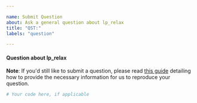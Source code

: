 ```yaml
---

name: Submit Question
about: Ask a general question about lp_relax
title: "QST:"
labels: "question"

---
```


#### Question about lp_relax

**Note**: If you'd still like to submit a question, please read [this guide](
https://matthewrocklin.com/blog/work/2018/02/28/minimal-bug-reports) detailing how to
provide the necessary information for us to reproduce your question.

```python
# Your code here, if applicable
```
